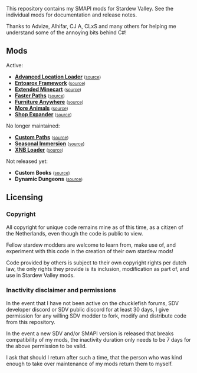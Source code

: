 This repository contains my SMAPI mods for Stardew Valley. See the individual mods for
documentation and release notes.

Thanks to Advize, Alhifar, CJ A, CLxS and many others for helping me understand some of the
annoying bits behind C#!

## Mods
Active:
* **[Advanced Location Loader](https://www.nexusmods.com/stardewvalley/mods/2270)** <small>([source](AdvancedLocationLoader))</small>
* **[Entoarox Framework](https://www.nexusmods.com/stardewvalley/mods/2269)** <small>([source](Framework))</small>
* **[Extended Minecart](https://www.nexusmods.com/stardewvalley/mods/2271)** <small>([source](ExtendedMinecart))</small>
* **[Faster Paths](https://www.nexusmods.com/stardewvalley/mods/2277)** <small>([source](FasterPaths))</small>
* **[Furniture Anywhere](https://www.nexusmods.com/stardewvalley/mods/2276)** <small>([source](FurnitureAnywhere))</small>
* **[More Animals](https://www.nexusmods.com/stardewvalley/mods/2274)** <small>([source](MorePets))</small>
* **[Shop Expander](https://www.nexusmods.com/stardewvalley/mods/2278)** <small>([source](ShopExpander))</small>

No longer maintained:
* **[Custom Paths](https://www.nexusmods.com/stardewvalley/mods/2272)** <small>([source](CustomPaths))</small>
* **[Seasonal Immersion](https://www.nexusmods.com/stardewvalley/mods/2273)** <small>([source](SeasonalImmersion))</small>
* **[XNB Loader](https://www.nexusmods.com/stardewvalley/mods/2275)** <small>([source](XnbLoader))</small>

Not released yet:
* **Custom Books** <small>([source](CustomBooks))</small>
* **Dynamic Dungeons** <small>([source](DynamicDungeons))</small>

## Licensing
### Copyright
All copyright for unique code remains mine as of this time, as a citizen of the Netherlands, even
though the code is public to view.

Fellow stardew modders are welcome to learn from, make use of, and experiment with this code in the
creation of their own stardew mods!

Code provided by others is subject to their own copyright rights per dutch law, the only rights they
provide is its inclusion, modification as part of, and use in Stardew Valley mods.

### Inactivity disclaimer and permissions
In the event that I have not been active on the chucklefish forums, SDV developer discord or SDV
public discord for at least 30 days, I give permission for any willing SDV modder to fork, modify
and distribute code from this repository.

In the event a new SDV and/or SMAPI version is released that breaks compatibility of my mods, the
inactivity duration only needs to be 7 days for the above permission to be valid.

I ask that should I return after such a time, that the person who was kind enough to take over
maintenance of my mods return them to myself.
